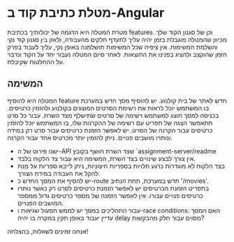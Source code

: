 # מטלת כתיבת קוד ב-Angular

מטרת המטלה היא הדגמה של יכולותיך בכתיבת features וכן של סגנון הקוד שלך. מכיוון שהמטלה מוגבלת בזמן יהיה עליך לתעדף חלקים מהעבודה, ולאזן בין סגנון קוד נקי והשלמת המשימות. אין ציפיה שכל המשימות תושלמנה באופן נקי, עליך לעבוד בפרק הזמן שהוקצב ולהציג בפנינו את התוצאות. לאחר סיום המטלה נעבור יחד על הקוד ונדבר על ההחלטות שקיבלת.

## המשימה

המטלה היא להוסיף feature חדש לאתר של בית קולנוע. יש להוסיף מסך חדש במערכת בו המשתמש יוכל לראות את רשימת הסרטים המוצגים בקולנוע ולהזמין כרטיסים. בכניסה למסך תוצג למשתמש רשימה של סרטים שתישלף מצד השרת. עבור כל סרט תתאפשר הצגה של תפריט עם רשימה של ההקרנות שלו, בו המשתמש יוכל להזמין כרטיסים עבור הקרנה של הסרט. יש לאפשר הזמנת כרטיסים עבור סרט רק במידה ונותרו מושבים פנויים. ניתן להזמין יותר מכרטיס אחד עבור הקרנה.

- ישנו פירוט של ה-API שצד השרת חושף בקובץ `assignment-server/readme
- אין צורך לבצע שינויים בצד השרת, המשימה היא עבור צד הלקוח בלבד.
- בצד הלקוח לא מוגדרות כרגע תלויות בספריות חיצוניות, ניתן לייבא ספריות על מנת להקל את העבודה במידת הצורך.
- יש להסיף את המסך החדש כ-route חדש במערכת, תחת הנתיב '/movies'.
- בתפריט הזמנת הכרטיסים יש לאפשר הזמנת כרטיסים לסרט רק כאשר נותרו כרטיסים פנויים עבורו. אין לאפשר הזמנה של מספר כרטיסים גדול ממספר המושבים הפנויים.
- עבור התהליכים במסך יש לממש תפעול שגיאות ו-race conditions. האם המסך עדיין יעבוד באופן תקין במקרה בו יהיה delay מסוים עבור חלק מהבקשות?

אנחנו זמינים לשאלות,
בהצלחה!